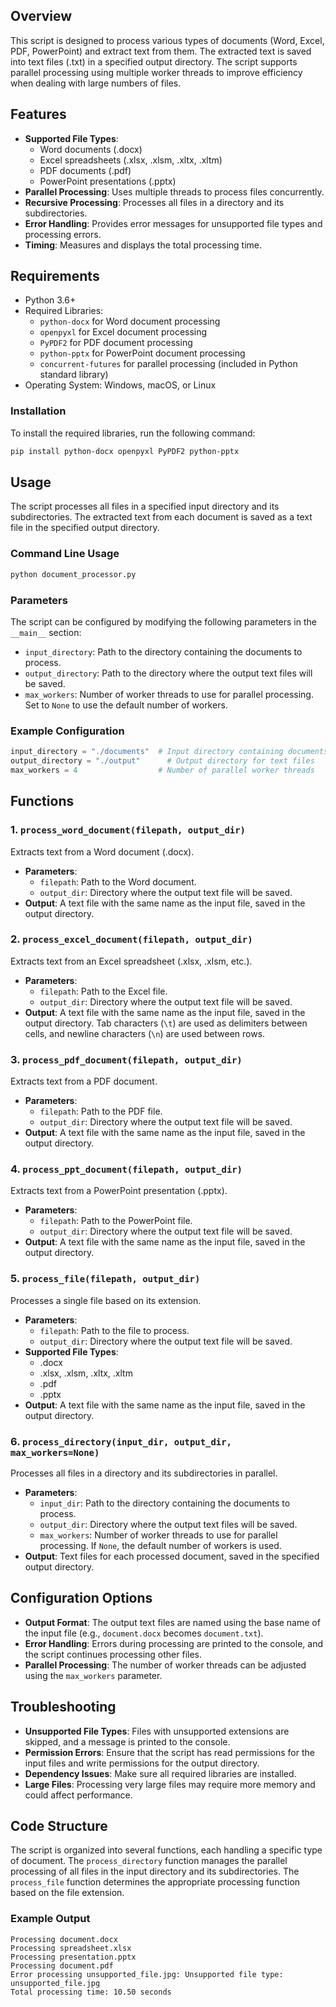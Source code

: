 ## Overview
This script is designed to process various types of documents (Word, Excel, PDF, PowerPoint) and extract text from them. The extracted text is saved into text files (.txt) in a specified output directory. The script supports parallel processing using multiple worker threads to improve efficiency when dealing with large numbers of files.

## Features
- **Supported File Types**:
  - Word documents (.docx)
  - Excel spreadsheets (.xlsx, .xlsm, .xltx, .xltm)
  - PDF documents (.pdf)
  - PowerPoint presentations (.pptx)
- **Parallel Processing**: Uses multiple threads to process files concurrently.
- **Recursive Processing**: Processes all files in a directory and its subdirectories.
- **Error Handling**: Provides error messages for unsupported file types and processing errors.
- **Timing**: Measures and displays the total processing time.

## Requirements
- Python 3.6+
- Required Libraries:
  - `python-docx` for Word document processing
  - `openpyxl` for Excel document processing
  - `PyPDF2` for PDF document processing
  - `python-pptx` for PowerPoint document processing
  - `concurrent-futures` for parallel processing (included in Python standard library)
- Operating System: Windows, macOS, or Linux

### Installation
To install the required libraries, run the following command:
```bash
pip install python-docx openpyxl PyPDF2 python-pptx
```

## Usage
The script processes all files in a specified input directory and its subdirectories. The extracted text from each document is saved as a text file in the specified output directory.

### Command Line Usage
```bash
python document_processor.py
```

### Parameters
The script can be configured by modifying the following parameters in the `__main__` section:
- `input_directory`: Path to the directory containing the documents to process.
- `output_directory`: Path to the directory where the output text files will be saved.
- `max_workers`: Number of worker threads to use for parallel processing. Set to `None` to use the default number of workers.

### Example Configuration
```python
input_directory = "./documents"  # Input directory containing documents
output_directory = "./output"      # Output directory for text files
max_workers = 4                  # Number of parallel worker threads
```

## Functions
### 1. `process_word_document(filepath, output_dir)`
Extracts text from a Word document (.docx).
- **Parameters**:
  - `filepath`: Path to the Word document.
  - `output_dir`: Directory where the output text file will be saved.
- **Output**: A text file with the same name as the input file, saved in the output directory.

### 2. `process_excel_document(filepath, output_dir)`
Extracts text from an Excel spreadsheet (.xlsx, .xlsm, etc.).
- **Parameters**:
  - `filepath`: Path to the Excel file.
  - `output_dir`: Directory where the output text file will be saved.
- **Output**: A text file with the same name as the input file, saved in the output directory. Tab characters (`\t`) are used as delimiters between cells, and newline characters (`\n`) are used between rows.

### 3. `process_pdf_document(filepath, output_dir)`
Extracts text from a PDF document.
- **Parameters**:
  - `filepath`: Path to the PDF file.
  - `output_dir`: Directory where the output text file will be saved.
- **Output**: A text file with the same name as the input file, saved in the output directory.

### 4. `process_ppt_document(filepath, output_dir)`
Extracts text from a PowerPoint presentation (.pptx).
- **Parameters**:
  - `filepath`: Path to the PowerPoint file.
  - `output_dir`: Directory where the output text file will be saved.
- **Output**: A text file with the same name as the input file, saved in the output directory.

### 5. `process_file(filepath, output_dir)`
Processes a single file based on its extension.
- **Parameters**:
  - `filepath`: Path to the file to process.
  - `output_dir`: Directory where the output text file will be saved.
- **Supported File Types**:
  - .docx
  - .xlsx, .xlsm, .xltx, .xltm
  - .pdf
  - .pptx
- **Output**: A text file with the same name as the input file, saved in the output directory.

### 6. `process_directory(input_dir, output_dir, max_workers=None)`
Processes all files in a directory and its subdirectories in parallel.
- **Parameters**:
  - `input_dir`: Path to the directory containing the documents to process.
  - `output_dir`: Directory where the output text files will be saved.
  - `max_workers`: Number of worker threads to use for parallel processing. If `None`, the default number of workers is used.
- **Output**: Text files for each processed document, saved in the specified output directory.

## Configuration Options
- **Output Format**: The output text files are named using the base name of the input file (e.g., `document.docx` becomes `document.txt`).
- **Error Handling**: Errors during processing are printed to the console, and the script continues processing other files.
- **Parallel Processing**: The number of worker threads can be adjusted using the `max_workers` parameter.

## Troubleshooting
- **Unsupported File Types**: Files with unsupported extensions are skipped, and a message is printed to the console.
- **Permission Errors**: Ensure that the script has read permissions for the input files and write permissions for the output directory.
- **Dependency Issues**: Make sure all required libraries are installed.
- **Large Files**: Processing very large files may require more memory and could affect performance.

## Code Structure
The script is organized into several functions, each handling a specific type of document. The `process_directory` function manages the parallel processing of all files in the input directory and its subdirectories. The `process_file` function determines the appropriate processing function based on the file extension.

### Example Output
```
Processing document.docx
Processing spreadsheet.xlsx
Processing presentation.pptx
Processing document.pdf
Error processing unsupported_file.jpg: Unsupported file type: unsupported_file.jpg
Total processing time: 10.50 seconds
```
